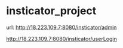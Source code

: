 # insticator_project

url: http://18.223.109.7:8080/insticator/admin


http://18.223.109.7:8080/insticator/userLogin
